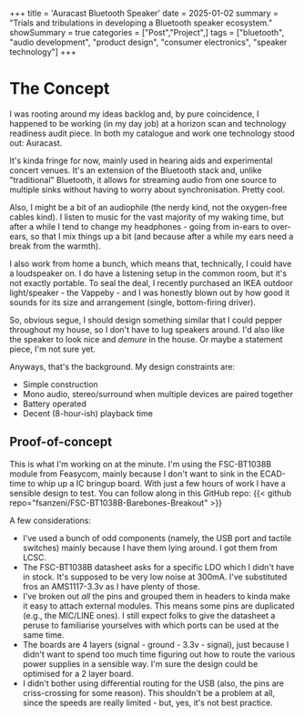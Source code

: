 +++
title = 'Auracast Bluetooth Speaker'
date = 2025-01-02
summary = "Trials and tribulations in developing a Bluetooth speaker ecosystem."
showSummary = true
categories = ["Post","Project",]
tags = ["bluetooth", "audio development", "product design", "consumer electronics", "speaker technology"]
+++

# The Concept
I was rooting around my ideas backlog and, by pure coincidence, I happened to be working (in my day job) at a horizon scan and technology readiness audit piece. In both my catalogue and work one technology stood out: Auracast.

It's kinda fringe for now, mainly used in hearing aids and experimental concert venues. It's an extension of the Bluetooth stack and, unlike "traditional" Bluetooth, it allows for streaming audio from one source to multiple sinks without having to worry about synchronisation. Pretty cool.

Also, I might be a bit of an audiophile (the nerdy kind, not the oxygen-free cables kind). I listen to music for the vast majority of my waking time, but after a while I tend to change my headphones - going from in-ears to over-ears, so that I mix things up a bit (and because after a while my ears need a break from the warmth). 

I also work from home a bunch, which means that, technically, I could have a loudspeaker on. I do have a listening setup in the common room, but it's not exactly portable. To seal the deal, I recently purchased an IKEA outdoor light/speaker - the Vappeby - and I was honestly blown out by how good it sounds for its size and arrangement (single, bottom-firing driver).

So, obvious segue, I should design something similar that I could pepper throughout my house, so I don't have to lug speakers around. I'd also like the speaker to look nice and *demure* in the house. Or maybe a statement piece, I'm not sure yet.

Anyways, that's the background. My design constraints are:
- Simple construction
- Mono audio, stereo/surround when multiple devices are paired together
- Battery operated
- Decent (8-hour-ish) playback time

## Proof-of-concept
This is what I'm working on at the minute. I'm using the FSC-BT1038B module from Feasycom, mainly because I don't want to sink in the ECAD-time to whip up a IC bringup board. With just a few hours of work I have a sensible design to test. You can follow along in this GitHub repo:
{{< github repo="fsanzeni/FSC-BT1038B-Barebones-Breakout" >}}

A few considerations:
- I've used a bunch of odd components (namely, the USB port and tactile switches) mainly because I have them lying around. I got them from LCSC.
- The FSC-BT1038B datasheet asks for a specific LDO which I didn't have in stock. It's supposed to be very low noise at 300mA. I've substituted fros an AMS1117-3.3v as I have plenty of those.
- I've broken out *all* the pins and grouped them in headers to kinda make it easy to attach external modules. This means some pins are duplicated (e.g., the MIC/LINE ones). I still expect folks to give the datasheet a peruse to familiarise yourselves with which ports can be used at the same time.
- The boards are 4 layers (signal - ground - 3.3v - signal), just because I didn't want to spend too much time figuring out how to route the various power supplies in a sensible way. I'm sure the design could be optimised for a 2 layer board.
- I didn't bother using differential routing for the USB (also, the pins are criss-crossing for some reason). This shouldn't be a problem at all, since the speeds are really limited - but, yes, it's not best practice.
